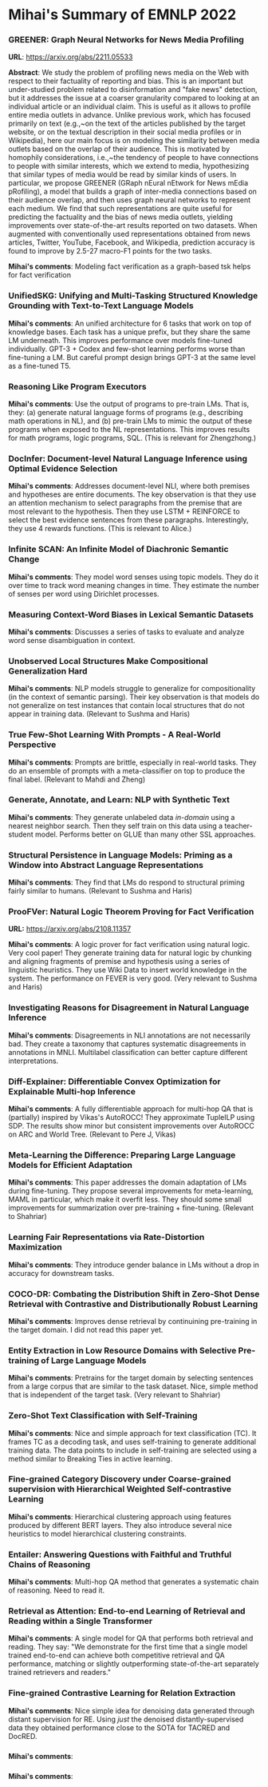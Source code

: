 # Mihai's Summary of EMNLP 2022

### GREENER: Graph Neural Networks for News Media Profiling
**URL**: https://arxiv.org/abs/2211.05533

**Abstract**: We study the problem of profiling news media on the Web with respect to their factuality of reporting and bias. This is an important but under-studied problem related to disinformation and "fake news" detection, but it addresses the issue at a coarser granularity compared to looking at an individual article or an individual claim. This is useful as it allows to profile entire media outlets in advance. Unlike previous work, which has focused primarily on text (e.g.,~on the text of the articles published by the target website, or on the textual description in their social media profiles or in Wikipedia), here our main focus is on modeling the similarity between media outlets based on the overlap of their audience. This is motivated by homophily considerations, i.e.,~the tendency of people to have connections to people with similar interests, which we extend to media, hypothesizing that similar types of media would be read by similar kinds of users. In particular, we propose GREENER (GRaph nEural nEtwork for News mEdia pRofiling), a model that builds a graph of inter-media connections based on their audience overlap, and then uses graph neural networks to represent each medium. We find that such representations are quite useful for predicting the factuality and the bias of news media outlets, yielding improvements over state-of-the-art results reported on two datasets. When augmented with conventionally used representations obtained from news articles, Twitter, YouTube, Facebook, and Wikipedia, prediction accuracy is found to improve by 2.5-27 macro-F1 points for the two tasks.

**Mihai's comments**: Modeling fact verification as a graph-based tsk helps for fact verification

### UnifiedSKG: Unifying and Multi-Tasking Structured Knowledge Grounding with Text-to-Text Language Models
**Mihai's comments**: An unified architecture for 6 tasks that work on top of knowledge bases. Each task has a unique prefix, but they share the same LM underneath. This improves performance over models fine-tuned individually. GPT-3 + Codex and few-shot learning performs worse than fine-tuning a LM. But careful prompt design brings GPT-3 at the same level as a fine-tuned T5.

### Reasoning Like Program Executors
**Mihai's comments**: Use the output of programs to pre-train LMs. That is, they: (a) generate natural language forms of programs (e.g., describing math operations in NL), and (b) pre-train LMs to mimic the output of these programs when exposed to the NL representations. This improves results for math programs, logic programs, SQL. 
(This is relevant for Zhengzhong.)

### DocInfer: Document-level Natural Language Inference using Optimal Evidence Selection
**Mihai's comments**: Addresses document-level NLI, where both premises and hypotheses are entire documents. The key observation is that they use an attention mechanism to select paragraphs from the premise that are most relevant to the hypothesis. Then they use LSTM + REINFORCE to select the best evidence sentences from these paragraphs. Interestingly, they use 4 rewards functions. 
(This is relevant to Alice.)

### Infinite SCAN: An Infinite Model of Diachronic Semantic Change
**Mihai's comments**: They model word senses using topic models. They do it over time to track word meaning changes in time. They estimate the number of senses per word using Dirichlet processes. 

### Measuring Context-Word Biases in Lexical Semantic Datasets
**Mihai's comments**: Discusses a series of tasks to evaluate and analyze word sense disambiguation in context.

### Unobserved Local Structures Make Compositional Generalization Hard
**Mihai's comments**: NLP models struggle to generalize for compositionality (in the context of semantic parsing). Their key observation is that models do not generalize on test instances that contain local structures that do not appear in training data.
(Relevant to Sushma and Haris)

### True Few-Shot Learning With Prompts - A Real-World Perspective
**Mihai's comments**: Prompts are brittle, especially in real-world tasks. They do an ensemble of prompts with a meta-classifier on top to produce the final label.
(Relevant to Mahdi and Zheng)

### Generate, Annotate, and Learn: NLP with Synthetic Text
**Mihai's comments**: They generate unlabeled data *in-domain* using a nearest neighbor search. Then they self train on this data using a teacher-student model. Performs better on GLUE than many other SSL approaches.

### Structural Persistence in Language Models: Priming as a Window into Abstract Language Representations
**Mihai's comments**: They find that LMs do respond to structural priming fairly similar to humans. 
(Relevant to Sushma and Haris)

### ProoFVer: Natural Logic Theorem Proving for Fact Verification
**URL:** https://arxiv.org/abs/2108.11357

**Mihai's comments**: A logic prover for fact verification using natural logic. Very cool paper! They generate training data for natural logic by chunking and aligning fragments of premise and hypothesis using a series of linguistic heuristics. They use Wiki Data to insert world knowledge in the system. The performance on FEVER is very good.
(Very relevant to Sushma and Haris)

### Investigating Reasons for Disagreement in Natural Language Inference
**Mihai's comments**: Disagreements in NLI annotations are not necessarily bad. They create a taxonomy that captures systematic disagreements in annotations in MNLI. Multilabel classification can better capture different interpretations.

### Diff-Explainer: Differentiable Convex Optimization for Explainable Multi-hop Inference
**Mihai's comments**: A fully differentiable approach for multi-hop QA that is (partially) inspired by Vikas's AutoROCC! They approximate TupleILP using SDP. The results show minor but consistent improvements over AutoROCC on ARC and World Tree.
(Relevant to Pere J, Vikas)

### Meta-Learning the Difference: Preparing Large Language Models for Efficient Adaptation
**Mihai's comments**: This paper addresses the domain adaptation of LMs during fine-tuning. They propose several improvements for meta-learning, MAML in particular, which make it overfit less. They should some small improvements for summarization over pre-training + fine-tuning.
(Relevant to Shahriar)

### Learning Fair Representations via Rate-Distortion Maximization
**Mihai's comments**: They introduce gender balance in LMs without a drop in accuracy for downstream tasks.

### COCO-DR: Combating the Distribution Shift in Zero-Shot Dense Retrieval with Contrastive and Distributionally Robust Learning
**Mihai's comments**: Improves dense retrieval by continuining pre-training in the target domain. I did not read this paper yet.

### Entity Extraction in Low Resource Domains with Selective Pre-training of Large Language Models
**Mihai's comments**: Pretrains for the target domain by selecting sentences from a large corpus that are similar to the task dataset. Nice, simple method that is independent of the target task.
(Very relevant to Shahriar)

### Zero-Shot Text Classification with Self-Training
**Mihai's comments**: Nice and simple approach for text classification (TC). It frames TC as a decoding task, and uses self-training to generate additional training data. The data points to include in self-training are selected using a method similar to Breaking Ties in active learning.

### Fine-grained Category Discovery under Coarse-grained supervision with Hierarchical Weighted Self-contrastive Learning
**Mihai's comments**: Hierarchical clustering approach using features produced by different BERT layers. They also introduce several nice heuristics to model hierarchical clustering constraints.

### Entailer: Answering Questions with Faithful and Truthful Chains of Reasoning
**Mihai's comments**: Multi-hop QA method that generates a systematic chain of reasoning. Need to read it.

### Retrieval as Attention: End-to-end Learning of Retrieval and Reading within a Single Transformer
**Mihai's comments**: A single model for QA that performs both retrieval and reading. They say: "We demonstrate for the first time that a single model trained end-to-end can achieve both competitive retrieval and QA performance, matching or slightly outperforming state-of-the-art separately trained retrievers and readers."

### Fine-grained Contrastive Learning for Relation Extraction
**Mihai's comments**: Nice simple idea for denoising data generated through distant supervision for RE. Using *just* the denoised distantly-supervised data they obtained performance close to the SOTA for TACRED and DocRED.

### 
**Mihai's comments**:

### 
**Mihai's comments**:







